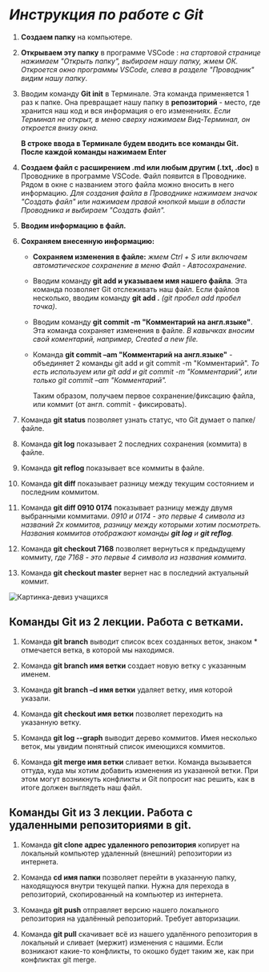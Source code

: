 # ***Инструкция по работе с Git***

1. **Создаем папку** на компьютере.

2. **Открываем эту папку** в программе VSCode : *на стартовой странице нажимаем "Открыть папку", выбираем нашу папку, жмем ОК. Откроется окно программы VSCode, слева в разделе "Проводник" видим нашу папку*.

3.  Вводим команду **Git init** в Терминале. Эта команда применяется 1 раз к папке. Она превращает нашу папку в **репозиторий** - место, где хранится наш код и вся информация о его изменениях.  *Если Терминал не открыт, в меню сверху нажимаем Вид-Терминал, он откроется внизу окна.* 

    **В строке ввода в Терминале будем вводить все команды Git. После каждой команды нажимаем Enter**

4. **Создаем файл с расширением .md или любым другим (.txt, .doc)** в Проводнике в программе VSCode. Файл появится в Проводнике. Рядом в окне с названием этого файла можно вносить в него информацию. *Для создания файла в Проводнике нажимаем значок "Создать файл" или нажимаем правой кнопкой мыши в области Проводника и выбираем "Создать файл".*

5. **Вводим информацию в файл.**

6. **Сохраняем внесенную информацию:**
    * **Сохраняем изменения в файле:** *жмем Ctrl + S или включаем автоматическое сохранение в меню Файл - Автосохранение.*
    * Вводим команду **git add и указываем имя нашего файла**. Эта команда позволяет Git отслеживать наш файл. Если файлов несколько, вводим команду **git add .** *(git пробел add пробел точка)*.
    * Вводим команду **git commit -m "Комментарий на англ.языке"**. Эта команда сохраняет изменения в файле. *В кавычках вносим свой коментарий, например, Created a new file.*
    * Команда **git commit –am "Комментарий на англ.языке"**  - объединяет 2 команды git add и  git commit -m "Комментарий". *То есть используем или git add и  git commit -m "Комментарий", или только git commit –am "Комментарий".*

        Таким образом, получаем первое сохранение/фиксацию файла, или коммит (от англ. commit - фиксировать).

7. Команда **git status** позволяет узнать статус, что Git думает о папке/файле. 

8. Команда **git log** показывает 2 последних сохранения (коммита) в файле.

9. Команда **git reflog** показывает все коммиты в файле.

10. Команда **git diff** показывает разницу между текущим состоянием и последним коммитом.

11. Команда **git diff 0910 0174** показывает разницу между двумя выбранными коммитами. *0910 и 0174 - это первые 4 символа из названий 2х коммитов, разницу между которыми хотим посмотреть. Названия коммитов отображают команды **git log** и **git reflog**.* 

12. Команда **git checkout 7168** позволяет вернуться к предыдущему коммиту, *где 7168 - это первые 4 символа из названия коммита*.

13. Команда **git checkout master** вернет нас в последний актуальный коммит.


![Картинка-девиз учащихся](https://s1.slide-share.ru/s_slide/9fe8f2afe1e61031eefe2cc5069f4e98/f953f7e9-fab2-47c0-931e-0009d4b36914.jpeg)

## **Команды Git из 2 лекции. Работа с ветками.**

1. Команда **git branch** выводит список всех созданных веток, знаком * отмечается ветка, в которой мы находимся.

2. Команда **git branch имя ветки** создает новую ветку с указанным именем.

3. Команда **git branch –d имя ветки** удаляет ветку,  имя которой указали. 

4. Команда **git checkout имя ветки** позволяет переходить на указанную ветку.

5. Команда **git log --graph** выводит дерево коммитов. Имея несколько веток, мы увидим понятный список имеющихся коммитов. 

6. Команда **git merge имя ветки** сливает ветки. Команда вызывается оттуда, куда мы хотим  добавить изменения из указанной ветки. При этом могут возникнуть конфликты и Git попросит нас решить, как в итоге должен выглядеть наш файл.

## **Команды Git из 3 лекции. Работа с удаленными репозиториями в git.**

1. Команда **git clone адрес удаленного репозитория**  копирует на локальный компьютер удаленный (внешний) репозитории из интернета.

2. Команда **cd имя папки** позволяет перейти в указанную папку, находящуюся внутри текущей папки. Нужна для перехода в репозиторий, скопированный на компьютер из интернета.

3. Команда **git push** отправляет версию нашего локального репозитория на удалённый репозиторий. Требует авторизации. 

4. Команда **git pull** скачивает всё из нашего удалённого репозитория в локальный и сливает (мержит) изменения с нашими. Если возникают какие-то конфликты, то окошко будет таким же, как при конфликтах git merge.


 




